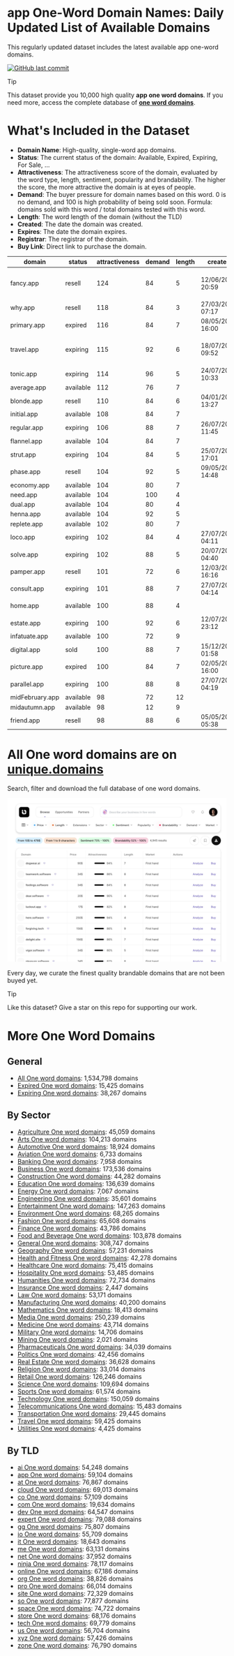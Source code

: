
# **app One-Word Domain Names**: Daily Updated List of Available Domains

This regularly updated dataset includes the latest available app one-word domains.

[![GitHub last commit](https://img.shields.io/github/last-commit/UniqueDomains/app-oneword-domains.svg?style=flat)]() 

> [!TIP]
> This dataset provide you 10,000 high quality **app one word domains**.
> If you need more, access the complete database of **[one word domains](https://unique.domains?utm_source=github&utm_medium=dataset&utm_campaign=app&utm_content=description.top)**.

# What's Included in the Dataset

- **Domain Name**: High-quality, single-word app domains.
- **Status**: The current status of the domain: Available, Expired, Expiring, For Sale, ...
- **Attractiveness**: The attractiveness score of the domain, evaluated by the word type, length, sentiment, popularity and brandability. The higher the score, the more attractive the domain is at eyes of people.
- **Demand**: The buyer pressure for domain names based on this word. 0 is no demand, and 100 is high probability of being sold soon. Formula: domains sold with this word / total domains tested with this word.
- **Length**: The word length of the domain (without the TLD)
- **Created**: The date the domain was created.
- **Expires**: The date the domain expires.
- **Registrar**: The registrar of the domain.
- **Buy Link**: Direct link to purchase the domain.

| domain          | status    | attractiveness | demand | length | created          | expires          | registrar                                                 | sectors                                |
| --------------- | --------- | -------------- | ------ | ------ | ---------------- | ---------------- | --------------------------------------------------------- | -------------------------------------- |
| fancy.app       | resell    | 124            | 84     | 5      | 12/06/2020 20:59 | 12/06/2026 20:59 | Global Domains International, Inc. DBA DomainCostClub.com | Arts,Fashion,Media                     |
| why.app         | resell    | 118            | 84     | 3      | 27/03/2020 07:17 | 27/03/2026 07:17 | Gandi SAS                                                 | Education,Humanities,Media             |
| primary.app     | expired   | 116            | 84     | 7      | 08/05/2018 16:00 | 08/05/2025 16:00 | Gandi SAS                                                 | Business,Education,Media               |
| travel.app      | expiring  | 115            | 92     | 6      | 18/07/2023 09:52 | 18/07/2025 09:52 | Global Domains International, Inc. DBA DomainCostClub.com | Hospitality,Transportation,Travel      |
| tonic.app       | expiring  | 114            | 96     | 5      | 24/07/2023 10:33 | 24/07/2025 10:33 | Dynadot LLC.                                              | Health and Fitness,Medicine,Science    |
| average.app     | available | 112            | 76     | 7      |                  |                  |                                                           | Mathematics                            |
| blonde.app      | resell    | 110            | 84     | 6      | 04/01/2024 13:27 | 04/01/2026 13:27 | Spaceship, Inc.                                           | Fashion,Retail                         |
| initial.app     | available | 108            | 84     | 7      |                  |                  |                                                           | Business,Education,Technology          |
| regular.app     | expiring  | 106            | 88     | 7      | 26/07/2024 11:45 | 26/07/2025 11:45 | Sav.com, LLC                                              | Business,Education,Media               |
| flannel.app     | available | 104            | 84     | 7      |                  |                  |                                                           | Fashion,Hospitality,Retail             |
| strut.app       | expiring  | 104            | 84     | 5      | 25/07/2019 17:01 | 25/07/2025 17:01 | Sav.com, LLC                                              | Arts,Fashion,Media                     |
| phase.app       | resell    | 104            | 92     | 5      | 09/05/2018 14:48 | 09/05/2026 14:48 | Namecheap Inc.                                            | General,Science,Technology             |
| economy.app     | available | 104            | 80     | 7      |                  |                  |                                                           | Business,Finance,Politics              |
| need.app        | available | 104            | 100    | 4      |                  |                  |                                                           | Business,General,Healthcare            |
| dual.app        | available | 104            | 80     | 4      |                  |                  |                                                           | Business,Technology                    |
| henna.app       | available | 104            | 92     | 5      |                  |                  |                                                           | Fashion                                |
| replete.app     | available | 102            | 80     | 7      |                  |                  |                                                           | Education,Media                        |
| loco.app        | expiring  | 102            | 84     | 4      | 27/07/2022 04:11 | 27/07/2025 04:11 | Porkbun LLC                                               | Entertainment                          |
| solve.app       | expiring  | 102            | 88     | 5      | 20/07/2023 04:40 | 20/07/2025 04:40 | Sav.com, LLC                                              | Business,Education,Technology          |
| pamper.app      | resell    | 101            | 72     | 6      | 12/03/2024 16:16 | 12/03/2026 16:16 | Namecheap Inc.                                            | Healthcare,Hospitality,Retail          |
| consult.app     | expiring  | 101            | 88     | 7      | 27/07/2021 04:14 | 27/07/2025 04:14 | Namecheap Inc.                                            | Business,Healthcare,Technology         |
| home.app        | available | 100            | 88     | 4      |                  |                  |                                                           | General,Hospitality,Real Estate,Retail |
| estate.app      | expiring  | 100            | 92     | 6      | 12/07/2023 23:12 | 12/07/2025 23:12 | Sav.com, LLC                                              | Finance,Law,Real Estate                |
| infatuate.app   | available | 100            | 72     | 9      |                  |                  |                                                           | Arts,Humanities                        |
| digital.app     | sold      | 100            | 88     | 7      | 15/12/2023 01:58 | 15/12/2025 01:58 | Dynadot LLC.                                              | Business,Media,Technology              |
| picture.app     | expired   | 100            | 84     | 7      | 02/05/2018 16:00 | 02/05/2025 16:00 | 101domain, Inc.                                           | Arts,Media,Technology                  |
| parallel.app    | expiring  | 100            | 88     | 8      | 27/07/2023 04:19 | 27/07/2025 04:19 | Sav.com, LLC                                              | Mathematics,Science                    |
| midFebruary.app | available | 98             | 72     | 12     |                  |                  |                                                           | General                                |
| midautumn.app   | available | 98             | 12     | 9      |                  |                  |                                                           | General                                |
| friend.app      | resell    | 98             | 88     | 6      | 05/05/2018 05:38 | 05/05/2026 05:38 | GoDaddy.com, LLC                                          | Arts,Education,Humanities              |

# All One word domains are on [unique.domains](https://unique.domains?utm_source=github&utm_medium=dataset&utm_campaign=app&utm_content=description.bottom)

Search, filter and download the full database of one word domains.

[![Access the only remaining good domain names, before your competitors.](https://github.com/UniqueDomains/app-oneword-domains/blob/main/unique.domains.jpg?raw=true)](https://unique.domains?utm_source=github&utm_medium=dataset&utm_campaign=app&utm_content=description.image)

Every day, we curate the finest quality brandable domains that are not been buyed yet.

> [!TIP]
> Like this dataset? Give a star on this repo for supporting our work.

# More One Word Domains

## General

- [All One word domains](https://github.com/UniqueDomains/oneword-domains): 1,534,798 domains
- [Expired One word domains](https://github.com/UniqueDomains/expired-oneword-domains): 15,425 domains
- [Expiring One word domains](https://github.com/UniqueDomains/expiring-oneword-domains): 38,267 domains
## By Sector

- [Agriculture One word domains](https://github.com/UniqueDomains/agriculture-oneword-domains): 45,059 domains
- [Arts One word domains](https://github.com/UniqueDomains/arts-oneword-domains): 104,213 domains
- [Automotive One word domains](https://github.com/UniqueDomains/automotive-oneword-domains): 18,924 domains
- [Aviation One word domains](https://github.com/UniqueDomains/aviation-oneword-domains): 6,733 domains
- [Banking One word domains](https://github.com/UniqueDomains/banking-oneword-domains): 7,958 domains
- [Business One word domains](https://github.com/UniqueDomains/business-oneword-domains): 173,536 domains
- [Construction One word domains](https://github.com/UniqueDomains/construction-oneword-domains): 44,282 domains
- [Education One word domains](https://github.com/UniqueDomains/education-oneword-domains): 136,639 domains
- [Energy One word domains](https://github.com/UniqueDomains/energy-oneword-domains): 7,067 domains
- [Engineering One word domains](https://github.com/UniqueDomains/engineering-oneword-domains): 35,601 domains
- [Entertainment One word domains](https://github.com/UniqueDomains/entertainment-oneword-domains): 147,263 domains
- [Environment One word domains](https://github.com/UniqueDomains/environment-oneword-domains): 68,265 domains
- [Fashion One word domains](https://github.com/UniqueDomains/fashion-oneword-domains): 65,608 domains
- [Finance One word domains](https://github.com/UniqueDomains/finance-oneword-domains): 43,786 domains
- [Food and Beverage One word domains](https://github.com/UniqueDomains/food-and-beverage-oneword-domains): 103,878 domains
- [General One word domains](https://github.com/UniqueDomains/general-oneword-domains): 308,747 domains
- [Geography One word domains](https://github.com/UniqueDomains/geography-oneword-domains): 57,231 domains
- [Health and Fitness One word domains](https://github.com/UniqueDomains/health-and-fitness-oneword-domains): 42,278 domains
- [Healthcare One word domains](https://github.com/UniqueDomains/healthcare-oneword-domains): 75,415 domains
- [Hospitality One word domains](https://github.com/UniqueDomains/hospitality-oneword-domains): 53,485 domains
- [Humanities One word domains](https://github.com/UniqueDomains/humanities-oneword-domains): 72,734 domains
- [Insurance One word domains](https://github.com/UniqueDomains/insurance-oneword-domains): 2,447 domains
- [Law One word domains](https://github.com/UniqueDomains/law-oneword-domains): 53,171 domains
- [Manufacturing One word domains](https://github.com/UniqueDomains/manufacturing-oneword-domains): 40,200 domains
- [Mathematics One word domains](https://github.com/UniqueDomains/mathematics-oneword-domains): 18,413 domains
- [Media One word domains](https://github.com/UniqueDomains/media-oneword-domains): 250,239 domains
- [Medicine One word domains](https://github.com/UniqueDomains/medicine-oneword-domains): 43,714 domains
- [Military One word domains](https://github.com/UniqueDomains/military-oneword-domains): 14,706 domains
- [Mining One word domains](https://github.com/UniqueDomains/mining-oneword-domains): 2,021 domains
- [Pharmaceuticals One word domains](https://github.com/UniqueDomains/pharmaceuticals-oneword-domains): 34,039 domains
- [Politics One word domains](https://github.com/UniqueDomains/politics-oneword-domains): 42,456 domains
- [Real Estate One word domains](https://github.com/UniqueDomains/real-estate-oneword-domains): 36,628 domains
- [Religion One word domains](https://github.com/UniqueDomains/religion-oneword-domains): 33,014 domains
- [Retail One word domains](https://github.com/UniqueDomains/retail-oneword-domains): 126,246 domains
- [Science One word domains](https://github.com/UniqueDomains/science-oneword-domains): 109,694 domains
- [Sports One word domains](https://github.com/UniqueDomains/sports-oneword-domains): 61,574 domains
- [Technology One word domains](https://github.com/UniqueDomains/technology-oneword-domains): 150,059 domains
- [Telecommunications One word domains](https://github.com/UniqueDomains/telecommunications-oneword-domains): 15,483 domains
- [Transportation One word domains](https://github.com/UniqueDomains/transportation-oneword-domains): 29,445 domains
- [Travel One word domains](https://github.com/UniqueDomains/travel-oneword-domains): 59,425 domains
- [Utilities One word domains](https://github.com/UniqueDomains/utilities-oneword-domains): 4,425 domains
## By TLD

- [ai One word domains](https://github.com/UniqueDomains/ai-oneword-domains): 54,248 domains
- [app One word domains](https://github.com/UniqueDomains/app-oneword-domains): 59,104 domains
- [at One word domains](https://github.com/UniqueDomains/at-oneword-domains): 76,867 domains
- [cloud One word domains](https://github.com/UniqueDomains/cloud-oneword-domains): 69,013 domains
- [co One word domains](https://github.com/UniqueDomains/co-oneword-domains): 57,109 domains
- [com One word domains](https://github.com/UniqueDomains/com-oneword-domains): 19,634 domains
- [dev One word domains](https://github.com/UniqueDomains/dev-oneword-domains): 64,547 domains
- [expert One word domains](https://github.com/UniqueDomains/expert-oneword-domains): 79,088 domains
- [gg One word domains](https://github.com/UniqueDomains/gg-oneword-domains): 75,807 domains
- [io One word domains](https://github.com/UniqueDomains/io-oneword-domains): 55,709 domains
- [it One word domains](https://github.com/UniqueDomains/it-oneword-domains): 18,643 domains
- [me One word domains](https://github.com/UniqueDomains/me-oneword-domains): 63,131 domains
- [net One word domains](https://github.com/UniqueDomains/net-oneword-domains): 37,952 domains
- [ninja One word domains](https://github.com/UniqueDomains/ninja-oneword-domains): 78,117 domains
- [online One word domains](https://github.com/UniqueDomains/online-oneword-domains): 67,186 domains
- [org One word domains](https://github.com/UniqueDomains/org-oneword-domains): 38,826 domains
- [pro One word domains](https://github.com/UniqueDomains/pro-oneword-domains): 66,014 domains
- [site One word domains](https://github.com/UniqueDomains/site-oneword-domains): 72,329 domains
- [so One word domains](https://github.com/UniqueDomains/so-oneword-domains): 77,877 domains
- [space One word domains](https://github.com/UniqueDomains/space-oneword-domains): 74,722 domains
- [store One word domains](https://github.com/UniqueDomains/store-oneword-domains): 68,176 domains
- [tech One word domains](https://github.com/UniqueDomains/tech-oneword-domains): 69,779 domains
- [us One word domains](https://github.com/UniqueDomains/us-oneword-domains): 56,704 domains
- [xyz One word domains](https://github.com/UniqueDomains/xyz-oneword-domains): 57,426 domains
- [zone One word domains](https://github.com/UniqueDomains/zone-oneword-domains): 76,790 domains
        
